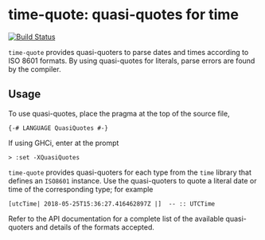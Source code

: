 # time-quote: quasi-quotes for time

[![Build Status](https://travis-ci.org/ttuegel/time-quote.svg?branch=develop)](https://travis-ci.org/ttuegel/time-quote)

`time-quote` provides quasi-quoters to parse dates and times according to ISO 8601 formats.
By using quasi-quotes for literals, parse errors are found by the compiler.


## Usage

To use quasi-quotes, place the pragma at the top of the source file,

```.haskell
{-# LANGUAGE QuasiQuotes #-}
```

If using GHCi, enter at the prompt

```
> :set -XQuasiQuotes
```

`time-quote` provides quasi-quoters for each type from the `time` library that defines an `ISO8601` instance.
Use the quasi-quoters to quote a literal date or time of the corresponding type; for example

```.haskell
[utcTime| 2018-05-25T15:36:27.416462897Z |]  -- :: UTCTime
```

Refer to the API documentation for a complete list of the available quasi-quoters and details of the formats accepted.
